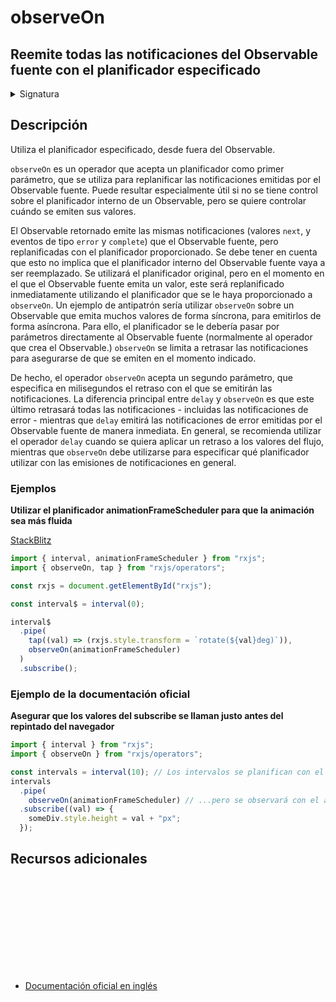 # observeOn

<h2 class="subtitle"> Reemite todas las notificaciones del Observable fuente con el planificador especificado
</h2>

<details>
<summary>Signatura</summary>

### Firma

`observeOn<T>(scheduler: SchedulerLike, delay: number = 0): MonoTypeOperatorFunction<T>`

### Parámetros

<table>
<tr><td>scheduler</td>El planificador que se utilizará para replanificar las notificaciones del Observable fuente.<td></td></tr>
<tr><td>delay</td><td>Opcional. El valor por defecto es 0.
El número de milisegundos de retraso que se aplicará a la replanificación de cada notificación.</td></tr>
</table>

### Retorna

`MonoTypeOperatorFunction<T>`: Un Observable que emite las mismas notificaciones que el Observable fuente, pero con el planificador especificado.

</details>

## Descripción

Utiliza el planificador especificado, desde fuera del Observable.

`observeOn` es un operador que acepta un planificador como primer parámetro, que se utiliza para replanificar las notificaciones emitidas por el Observable fuente. Puede resultar especialmente útil si no se tiene control sobre el planificador interno de un Observable, pero se quiere controlar cuándo se emiten sus valores.

El Observable retornado emite las mismas notificaciones (valores `next`, y eventos de tipo `error` y `complete`) que el Observable fuente, pero replanificadas con el planificador proporcionado. Se debe tener en cuenta que esto no implica que el planificador interno del Observable fuente vaya a ser reemplazado. Se utilizará el planificador original, pero en el momento en el que el Observable fuente emita un valor, este será replanificado inmediatamente utilizando el planificador que se le haya proporcionado a `observeOn`. Un ejemplo de antipatrón sería utilizar `observeOn` sobre un Observable que emita muchos valores de forma síncrona, para emitirlos de forma asíncrona. Para ello, el planificador se le debería pasar por parámetros directamente al Observable fuente (normalmente al operador que crea el Observable.) `observeOn` se limita a retrasar las notificaciones para asegurarse de que se emiten en el momento indicado.

De hecho, el operador `observeOn` acepta un segundo parámetro, que especifica en milisegundos el retraso con el que se emitirán las notificaciones. La diferencia principal entre `delay` y `observeOn` es que este último retrasará todas las notificaciones - incluidas las notificaciones de error - mientras que `delay` emitirá las notificaciones de error emitidas por el Observable fuente de manera inmediata. En general, se recomienda utilizar el operador `delay` cuando se quiera aplicar un retraso a los valores del flujo, mientras que `observeOn` debe utilizarse para especificar qué planificador utilizar con las emisiones de notificaciones en general.

### Ejemplos

**Utilizar el planificador animationFrameScheduler para que la animación sea más fluida**

<a target="_blank" href="https://stackblitz.com/edit/rxjs-observeon-1?file=index.ts">StackBlitz</a>

```javascript
import { interval, animationFrameScheduler } from "rxjs";
import { observeOn, tap } from "rxjs/operators";

const rxjs = document.getElementById("rxjs");

const interval$ = interval(0);

interval$
  .pipe(
    tap((val) => (rxjs.style.transform = `rotate(${val}deg)`)),
    observeOn(animationFrameScheduler)
  )
  .subscribe();
```

### Ejemplo de la documentación oficial

**Asegurar que los valores del subscribe se llaman justo antes del repintado del navegador**

```javascript
import { interval } from "rxjs";
import { observeOn } from "rxjs/operators";

const intervals = interval(10); // Los intervalos se planifican con el asyncScheduler por defecto...
intervals
  .pipe(
    observeOn(animationFrameScheduler) // ...pero se observará con el animationFrameScheduler para asegurar una animación fluida
  .subscribe((val) => {
    someDiv.style.height = val + "px";
  });
```

<div class="page-footer">

## Recursos adicionales

<a target="_blank" href="https://github.com/ReactiveX/rxjs/blob/master/src/internal/operators/observeOn.ts">
<svg>
  <use xlink:href="/assets/icons/source.svg#source-code"></use>
</svg>
</a>
</div>

- <a target="_blank" href="https://rxjs.dev/api/operators/observeOn">Documentación oficial en inglés</a>
